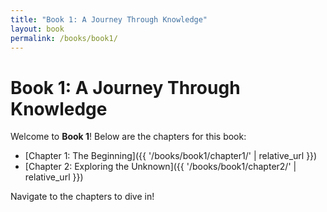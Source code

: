 ```yaml
---
title: "Book 1: A Journey Through Knowledge"
layout: book
permalink: /books/book1/
---
```

# Book 1: A Journey Through Knowledge

Welcome to **Book 1**! Below are the chapters for this book:

- [Chapter 1: The Beginning]({{ '/books/book1/chapter1/' | relative_url }})
- [Chapter 2: Exploring the Unknown]({{ '/books/book1/chapter2/' | relative_url }})

Navigate to the chapters to dive in!
